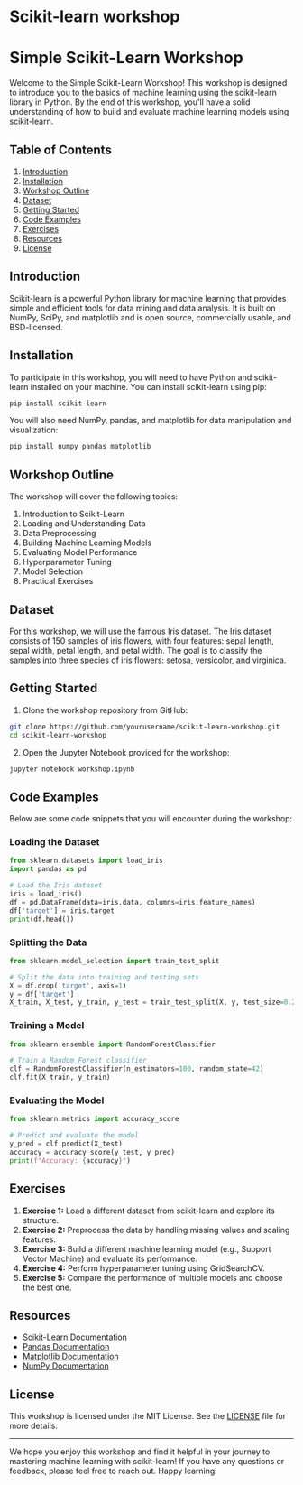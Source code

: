 # Scikit-learn workshop
# Simple Scikit-Learn Workshop

Welcome to the Simple Scikit-Learn Workshop! This workshop is designed to introduce you to the basics of machine learning using the scikit-learn library in Python. By the end of this workshop, you'll have a solid understanding of how to build and evaluate machine learning models using scikit-learn.

## Table of Contents

1. [Introduction](#introduction)
2. [Installation](#installation)
3. [Workshop Outline](#workshop-outline)
4. [Dataset](#dataset)
5. [Getting Started](#getting-started)
6. [Code Examples](#code-examples)
7. [Exercises](#exercises)
8. [Resources](#resources)
9. [License](#license)

## Introduction

Scikit-learn is a powerful Python library for machine learning that provides simple and efficient tools for data mining and data analysis. It is built on NumPy, SciPy, and matplotlib and is open source, commercially usable, and BSD-licensed.

## Installation

To participate in this workshop, you will need to have Python and scikit-learn installed on your machine. You can install scikit-learn using pip:

```bash
pip install scikit-learn
```

You will also need NumPy, pandas, and matplotlib for data manipulation and visualization:

```bash
pip install numpy pandas matplotlib
```

## Workshop Outline

The workshop will cover the following topics:

1. Introduction to Scikit-Learn
2. Loading and Understanding Data
3. Data Preprocessing
4. Building Machine Learning Models
5. Evaluating Model Performance
6. Hyperparameter Tuning
7. Model Selection
8. Practical Exercises

## Dataset

For this workshop, we will use the famous Iris dataset. The Iris dataset consists of 150 samples of iris flowers, with four features: sepal length, sepal width, petal length, and petal width. The goal is to classify the samples into three species of iris flowers: setosa, versicolor, and virginica.

## Getting Started

1. Clone the workshop repository from GitHub:

```bash
git clone https://github.com/yourusername/scikit-learn-workshop.git
cd scikit-learn-workshop
```

2. Open the Jupyter Notebook provided for the workshop:

```bash
jupyter notebook workshop.ipynb
```

## Code Examples

Below are some code snippets that you will encounter during the workshop:

### Loading the Dataset

```python
from sklearn.datasets import load_iris
import pandas as pd

# Load the Iris dataset
iris = load_iris()
df = pd.DataFrame(data=iris.data, columns=iris.feature_names)
df['target'] = iris.target
print(df.head())
```

### Splitting the Data

```python
from sklearn.model_selection import train_test_split

# Split the data into training and testing sets
X = df.drop('target', axis=1)
y = df['target']
X_train, X_test, y_train, y_test = train_test_split(X, y, test_size=0.2, random_state=42)
```

### Training a Model

```python
from sklearn.ensemble import RandomForestClassifier

# Train a Random Forest classifier
clf = RandomForestClassifier(n_estimators=100, random_state=42)
clf.fit(X_train, y_train)
```

### Evaluating the Model

```python
from sklearn.metrics import accuracy_score

# Predict and evaluate the model
y_pred = clf.predict(X_test)
accuracy = accuracy_score(y_test, y_pred)
print(f"Accuracy: {accuracy}")
```

## Exercises

1. **Exercise 1:** Load a different dataset from scikit-learn and explore its structure.
2. **Exercise 2:** Preprocess the data by handling missing values and scaling features.
3. **Exercise 3:** Build a different machine learning model (e.g., Support Vector Machine) and evaluate its performance.
4. **Exercise 4:** Perform hyperparameter tuning using GridSearchCV.
5. **Exercise 5:** Compare the performance of multiple models and choose the best one.

## Resources

- [Scikit-Learn Documentation](https://scikit-learn.org/stable/documentation.html)
- [Pandas Documentation](https://pandas.pydata.org/pandas-docs/stable/)
- [Matplotlib Documentation](https://matplotlib.org/stable/contents.html)
- [NumPy Documentation](https://numpy.org/doc/stable/)

## License

This workshop is licensed under the MIT License. See the [LICENSE](LICENSE) file for more details.

---

We hope you enjoy this workshop and find it helpful in your journey to mastering machine learning with scikit-learn! If you have any questions or feedback, please feel free to reach out. Happy learning!
